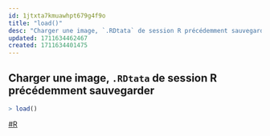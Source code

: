```yaml
---
id: 1jtxta7kmuawhpt679g4f9o
title: "load()"
desc: "Charger une image, `.RDtata` de session R précédemment sauvegarder"
updated: 1711634462467
created: 1711634401475
---
```


## Charger une image, `.RDtata` de session R précédemment sauvegarder

```r
> load()
```

[#R](https://r-stat-sc-donnees.github.io/)
